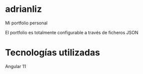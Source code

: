 # adrianliz

Mi portfolio personal

El portfolio es totalmente configurable a través de ficheros JSON

# Tecnologías utilizadas

Angular 11


